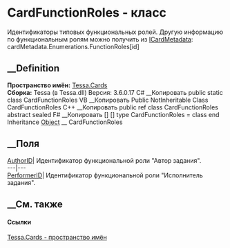 # CardFunctionRoles - класс
Идентификаторы типовых функциональных ролей. Другую информацию по
функциональным ролям можно получить из
[ICardMetadata](T_Tessa_Cards_ICardMetadata.htm):
cardMetadata.Enumerations.FunctionRoles[id]
##  __Definition
 **Пространство имён:** [Tessa.Cards](N_Tessa_Cards.htm)  
 **Сборка:** Tessa (в Tessa.dll) Версия: 3.6.0.17
C# __Копировать
     public static class CardFunctionRoles
VB __Копировать
     Public NotInheritable Class CardFunctionRoles
C++ __Копировать
     public ref class CardFunctionRoles abstract sealed
F# __Копировать
     [<AbstractClassAttribute>]
    [<SealedAttribute>]
    type CardFunctionRoles = class end
Inheritance
    [Object](https://learn.microsoft.com/dotnet/api/system.object) __ CardFunctionRoles
##  __Поля
[AuthorID](F_Tessa_Cards_CardFunctionRoles_AuthorID.htm)|  Идентификатор
функциональной роли "Автор задания".  
---|---  
[PerformerID](F_Tessa_Cards_CardFunctionRoles_PerformerID.htm)|  Идентификатор
функциональной роли "Исполнитель задания".  
## __См. также
#### Ссылки
[Tessa.Cards - пространство имён](N_Tessa_Cards.htm)
